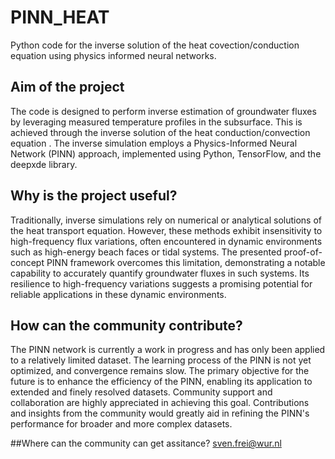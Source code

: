 # PINN_HEAT
Python code for the inverse solution of the heat covection/conduction equation using physics informed neural networks.

## Aim of the project
The code is designed to perform inverse estimation of groundwater fluxes by leveraging measured temperature profiles in the subsurface. This is achieved through the inverse solution of the heat conduction/convection equation . The inverse simulation employs a Physics-Informed Neural Network (PINN) approach, implemented using Python, TensorFlow, and the deepxde library.

## Why is the project useful?
Traditionally, inverse simulations rely on numerical or analytical solutions of the heat transport equation. However, these methods exhibit insensitivity to high-frequency flux variations, often encountered in dynamic environments such as high-energy beach faces or tidal systems. The presented proof-of-concept PINN framework overcomes this limitation, demonstrating a notable capability to accurately quantify groundwater fluxes in such systems. Its resilience to high-frequency variations suggests a promising potential for reliable applications in these dynamic environments.

## How can the community contribute?
The PINN network is currently a work in progress and has only been applied to a relatively limited dataset. The learning process of the PINN is not yet optimized, and convergence remains slow. The primary objective for the future is to enhance the efficiency of the PINN, enabling its application to extended and finely resolved datasets. Community support and collaboration are highly appreciated in achieving this goal. Contributions and insights from the community would greatly aid in refining the PINN's performance for broader and more complex datasets.

##Where can the community can get assitance?
sven.frei@wur.nl
